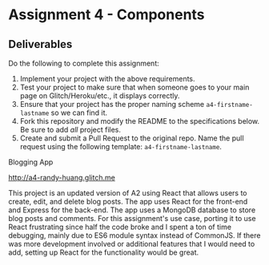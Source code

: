 Assignment 4 - Components
===
Deliverables
---

Do the following to complete this assignment:

1. Implement your project with the above requirements.
3. Test your project to make sure that when someone goes to your main page on Glitch/Heroku/etc., it displays correctly.
4. Ensure that your project has the proper naming scheme `a4-firstname-lastname` so we can find it.
5. Fork this repository and modify the README to the specifications below. Be sure to add *all* project files.
6. Create and submit a Pull Request to the original repo. Name the pull request using the following template: `a4-firstname-lastname`.


Blogging App

http://a4-randy-huang.glitch.me

This project is an updated version of A2 using React that allows users to create, edit, and delete blog posts. The app uses React for the front-end and Express for the back-end. The app uses a MongoDB database to store blog posts and comments. For this assignment's use case, porting it to use React frustrating since half the code broke and I spent a ton of time debugging, mainly due to ES6 module syntax instead of CommonJS. If there was more development involved or additional features that I would need to add, setting up React for the functionality would be great.